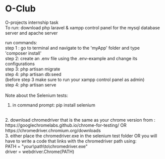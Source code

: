 # O-Club
O-projects internship task <br>
To run: download php laravel & xampp control panel for the mysql database server and apache server

run commands: <br>
step 1 : go to terminal and navigate to the 'myApp' folder and type 'composer install'
<br>
step 2: create an .env file using the .env-example and change its configurations 
<br>
step 3: php artisan migrate
<br>
step 4: php artisan db:seed
<br>
(before step 3 make sure to run your xampp control panel as admin) <br>
step 4: php artisan serve
<br>
<br>
Note about the Selenium tests:
<br>
1. in command prompt: pip install selenium
<br>
2. download chromedriver that is the same as your chrome version from : https://googlechromelabs.github.io/chrome-for-testing/ OR https://chromedriver.chromium.org/downloads <br>
3. either place the chromedriver.exe in the selenium test folder OR you will have to write a code that links with the chromedriver path using: <br>
PATH = "your\path\to\chromedriver.exe"
<br>
driver = webdriver.Chrome(PATH)
